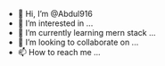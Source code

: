 - 👋 Hi, I’m @Abdul916
- 👀 I’m interested in ...
- 🌱 I’m currently learning mern stack ...
- 💞️ I’m looking to collaborate on ...
- 📫 How to reach me ...

<!---
Abdul916/Abdul916 is a ✨ special ✨ repository because its `README.md` (this file) appears on your GitHub profile.
You can click the Preview link to take a look at your changes.
--->
